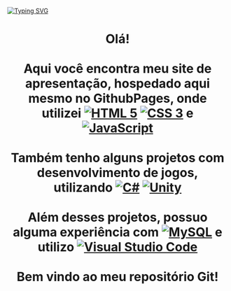 [![Typing SVG](https://readme-typing-svg.demolab.com?font=Fira+Code&pause=1000&color=68DFB6&background=575757&center=true&vCenter=true&random=false&width=435&lines=Felipe+Ruperti+Esteves;Developer)](https://git.io/typing-svg)
<br>
<h1 align="center">Olá!
<br>
<br>
Aqui você encontra meu site de apresentação, hospedado aqui mesmo no GithubPages, onde utilizei 
<a href=""><img src="https://img.shields.io/badge/html5-%23E34F26.svg?style=for-the-badge&logo=html5&logoColor=white" alt="HTML 5"/></a> 
<a href=""><img src="https://img.shields.io/badge/css3-%231572B6.svg?style=for-the-badge&logo=css3&logoColor=white" alt="CSS 3"/></a> e 
<a href=""><img src="https://img.shields.io/badge/javascript-%23323330.svg?style=for-the-badge&logo=javascript&logoColor=%23F7DF1E" alt="JavaScript"/></a>
<br>
<br>
Também tenho alguns projetos com desenvolvimento de jogos, utilizando 
<a href=""><img src="https://img.shields.io/badge/c%23-%23239120.svg?style=for-the-badge&logo=csharp&logoColor=white" alt="C#"/></a> 
<a href=""><img src="https://img.shields.io/badge/unity-%23000000.svg?style=for-the-badge&logo=unity&logoColor=white" alt="Unity"/></a>
<br>
<br>
Além desses projetos, possuo alguma experiência com
<a href=""><img src="https://img.shields.io/badge/mysql-4479A1.svg?style=for-the-badge&logo=mysql&logoColor=white" alt="MySQL"/></a> e utilizo
<a href=""><img src="https://img.shields.io/badge/Visual%20Studio-5C2D91.svg?style=for-the-badge&logo=visual-studio&logoColor=white" alt="Visual Studio Code"/></a>
<br>
<br>
Bem vindo ao meu repositório Git!
